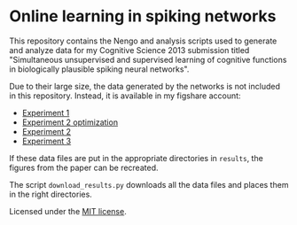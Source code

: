 Online learning in spiking networks
===================================

This repository contains the Nengo and analysis scripts
used to generate and analyze data for my Cognitive Science 2013
submission titled "Simultaneous unsupervised and supervised learning
of cognitive functions in biologically plausible spiking neural networks".

Due to their large size, the data generated by the networks
is not included in this repository.
Instead, it is available in my figshare account:

* [Experiment 1](http://figshare.com/articles/CogSci2013_Experiment_1_Results/155314)
* [Experiment 2 optimization](http://figshare.com/articles/CogSci2013_Experiment_2_Optimation/155525)
* [Experiment 2](http://figshare.com/articles/CogSci2013_Experiment_2_Results/155606)
* [Experiment 3](http://figshare.com/articles/CogSci2013_Experiment_3_Results/155317)

If these data files are put in the appropriate directories in
`results`, the figures from the paper can be recreated.

The script `download_results.py` downloads all the data files
and places them in the right directories.

Licensed under the [MIT license](http://tbekolay.mit-license.org/).
